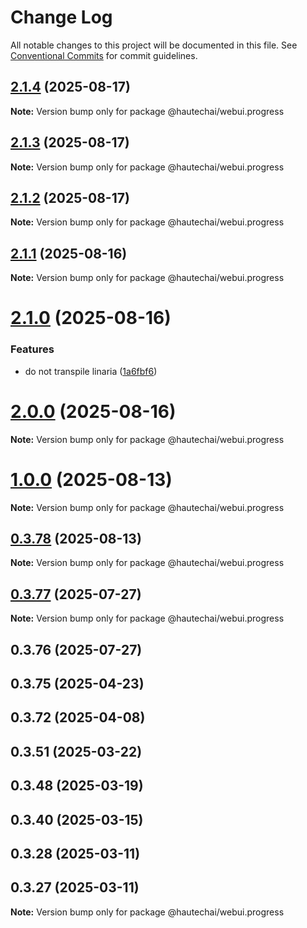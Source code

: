 # Change Log

All notable changes to this project will be documented in this file.
See [Conventional Commits](https://conventionalcommits.org) for commit guidelines.

## [2.1.4](https://github.com/HautechAI/webui/compare/@hautechai/webui.progress@2.1.3...@hautechai/webui.progress@2.1.4) (2025-08-17)

**Note:** Version bump only for package @hautechai/webui.progress

## [2.1.3](https://github.com/HautechAI/webui/compare/@hautechai/webui.progress@2.1.2...@hautechai/webui.progress@2.1.3) (2025-08-17)

**Note:** Version bump only for package @hautechai/webui.progress

## [2.1.2](https://github.com/HautechAI/webui/compare/@hautechai/webui.progress@2.1.1...@hautechai/webui.progress@2.1.2) (2025-08-17)

**Note:** Version bump only for package @hautechai/webui.progress

## [2.1.1](https://github.com/HautechAI/webui/compare/@hautechai/webui.progress@2.1.0...@hautechai/webui.progress@2.1.1) (2025-08-16)

**Note:** Version bump only for package @hautechai/webui.progress

# [2.1.0](https://github.com/HautechAI/webui/compare/@hautechai/webui.progress@1.0.0...@hautechai/webui.progress@2.1.0) (2025-08-16)

### Features

- do not transpile linaria ([1a6fbf6](https://github.com/HautechAI/webui/commit/1a6fbf6353a0e5028040006b5045170cf83f1ba0))

# [2.0.0](https://github.com/HautechAI/webui/compare/@hautechai/webui.progress@1.0.0...@hautechai/webui.progress@2.0.0) (2025-08-16)

**Note:** Version bump only for package @hautechai/webui.progress

# [1.0.0](https://github.com/HautechAI/webui/compare/@hautechai/webui.progress@0.3.78...@hautechai/webui.progress@1.0.0) (2025-08-13)

**Note:** Version bump only for package @hautechai/webui.progress

## [0.3.78](https://github.com/HautechAI/webui/compare/@hautechai/webui.progress@0.3.77...@hautechai/webui.progress@0.3.78) (2025-08-13)

**Note:** Version bump only for package @hautechai/webui.progress

## [0.3.77](https://github.com/HautechAI/webui/compare/@hautechai/webui.progress@0.3.76...@hautechai/webui.progress@0.3.77) (2025-07-27)

**Note:** Version bump only for package @hautechai/webui.progress

## 0.3.76 (2025-07-27)

## 0.3.75 (2025-04-23)

## 0.3.72 (2025-04-08)

## 0.3.51 (2025-03-22)

## 0.3.48 (2025-03-19)

## 0.3.40 (2025-03-15)

## 0.3.28 (2025-03-11)

## 0.3.27 (2025-03-11)

**Note:** Version bump only for package @hautechai/webui.progress
